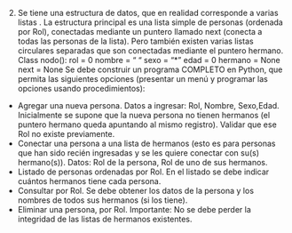 2)	Se tiene una estructura de datos, que en realidad corresponde a varias listas .
La estructura principal es una lista simple de personas (ordenada por Rol),
conectadas mediante un puntero llamado next (conecta a todas las personas de la lista).
Pero también existen varias listas circulares separadas que son conectadas mediante el puntero hermano.
Class nodo():
    rol  =  0
    nombre  =  “    “
    sexo  =  “*”
    edad  =  0
    hermano  = None
    next = None
Se debe construir un programa COMPLETO en Python, que permita las siguientes opciones (presentar un menú y programar las
opciones usando procedimientos):
-	Agregar una nueva persona. Datos a ingresar: Rol, Nombre, Sexo,Edad.
    Inicialmente se supone que la nueva persona no tienen hermanos (el puntero hermano queda apuntando al mismo registro).
    Validar que ese Rol no existe previamente.
-	Conectar una persona a una lista de hermanos (esto es para personas que han sido recién
    ingresadas y se les quiere conectar con su(s) hermano(s)). Datos: Rol de la persona, Rol de uno de sus hermanos.
-	Listado de personas ordenadas por Rol. En el listado se debe indicar cuántos hermanos tiene cada persona.
-	Consultar por Rol. Se debe obtener los datos de la persona y los nombres de todos sus hermanos (si los tiene).
-	Eliminar una persona, por Rol. Importante: No se debe perder la integridad de las listas de hermanos existentes.
